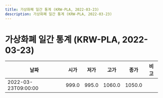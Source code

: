 ```yaml
---
title: 가상화폐 일간 통계 (KRW-PLA, 2022-03-23)
description: 가상화폐 일간 통계 (KRW-PLA, 2022-03-23)
---
```


가상화폐 일간 통계 (KRW-PLA, 2022-03-23)
===

|날짜|시가|저가|고가|종가|비고|
|--|--|--|--|--|--|
|2022-03-23T09:00:00|999.0|995.0|1060.0|1050.0|    |
